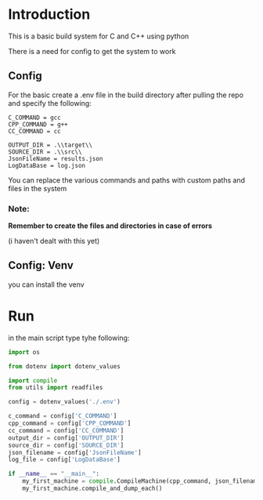 # Introduction

This is a basic build system for C and C++ using python

There is a need for config to get the system to work

## Config
For the basic create a .env file in the build directory after pulling the repo and specify the following:
```
C_COMMAND = gcc
CPP_COMMAND = g++
CC_COMMAND = cc

OUTPUT_DIR = .\\target\\
SOURCE_DIR = .\\src\\
JsonFileName = results.json
LogDataBase = log.json
```

You can replace the various commands and paths with custom paths and files in the system

### Note:
**Remember to create the files and directories in case of errors**

(i haven't dealt with this yet)

## Config: Venv

you can install the venv

# Run 

in the main script type tyhe following:
```python
import os

from dotenv import dotenv_values

import compile
from utils import readfiles

config = dotenv_values('./.env')

c_command = config['C_COMMAND']
cpp_command = config['CPP_COMMAND']
cc_command = config['CC_COMMAND']
output_dir = config['OUTPUT_DIR']
source_dir = config['SOURCE_DIR']
json_filename = config['JsonFileName']
log_file = config['LogDataBase']

if __name__ == "__main__":
    my_first_machine = compile.CompileMachine(cpp_command, json_filename, log_file,  source_dir, output_dir, 'c++')
    my_first_machine.compile_and_dump_each()
```